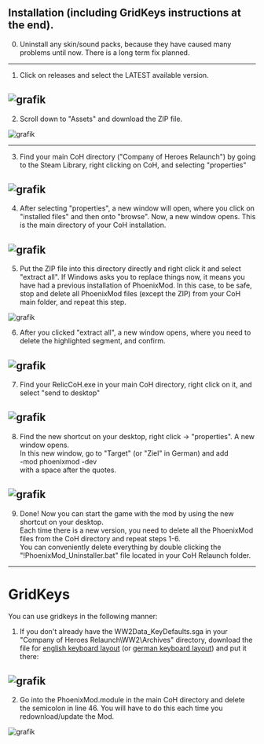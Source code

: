 ## Installation (including GridKeys instructions at the end). 

0. Uninstall any skin/sound packs, because they have caused many problems until now. There is a long term fix planned.
---
1. Click on releases and select the LATEST available version.
   
![grafik](https://github.com/Nubb3r/PhoenixMod/assets/12478713/9ae5df69-ed13-4bb8-9d13-8f8a058fe081)
---
2. Scroll down to "Assets" and download the ZIP file.
   
![grafik](https://github.com/Nubb3r/PhoenixMod/assets/12478713/18778d9b-13d7-4aca-b1ed-37d8ed9a9416)

---
3. Find your main CoH directory ("Company of Heroes Relaunch") by going to the Steam Library, right clicking on CoH, and selecting "properties"

![grafik](https://github.com/Nubb3r/PhoenixMod/assets/12478713/c48f9951-46ba-47a3-bedd-8a1fde19860a)
---
4. After selecting "properties", a new window will open, where you click on "installed files" and then onto "browse". Now, a new window opens. This is the main directory of your CoH installation.
   
![grafik](https://github.com/Nubb3r/PhoenixMod/assets/12478713/9b74b189-2370-4ef6-8466-cc76a4b92b46)
---
5. Put the ZIP file into this directory directly and right click it and select "extract all". If Windows asks you to replace things now, it means you have had a previous installation of PhoenixMod. In this case, to be safe, stop and delete all PhoenixMod files (except the ZIP) from your CoH main folder, and repeat this step.

![grafik](https://github.com/Nubb3r/PhoenixMod/assets/12478713/e7e877e8-4d15-47a9-abb3-e7ea4b52596a)

6. After you clicked "extract all", a new window opens, where you need to delete the highlighted segment, and confirm.

![grafik](https://github.com/Nubb3r/PhoenixMod/assets/12478713/4e525c4e-ae84-40ba-aae1-c19dc85dd5e7)
---
7. Find your RelicCoH.exe in your main CoH directory, right click on it, and select "send to desktop"
   
![grafik](https://user-images.githubusercontent.com/12478713/160441611-e84c3e7d-2100-4a3d-9f23-d4a707afbe14.png)
---
8. Find the new shortcut on your desktop, right click -> "properties". A new window opens.<br>
In this new window, go to "Target" (or "Ziel" in German) and add<br>
-mod phoenixmod -dev<br>
with a space after the quotes.

![grafik](https://user-images.githubusercontent.com/12478713/200003634-db392825-e72f-402d-b698-f9e3541d6952.png)
---
9. Done! Now you can start the game with the mod by using the new shortcut on your desktop. <br>
Each time there is a new version, you need to delete all the PhoenixMod files from the CoH directory and repeat steps 1-6. <br>
You can conveniently delete everything by double clicking the "!PhoenixMod_Uninstaller.bat" file located in your CoH Relaunch folder.
---
# GridKeys
You can use gridkeys in the following manner:

1. If you don't already have the WW2Data_KeyDefaults.sga in your "Company of Heroes Relaunch\WW2\Archives" directory,
download the file for [english keyboard layout](https://github.com/Nubb3r/PhoenixMod/files/8417378/WW2Data_KeyDefaults.zip) (or [german keyboard layout](https://github.com/Nubb3r/PhoenixMod/files/8417617/WW2Data_KeyDefaults_de.zip)) and put it there:
   
![grafik](https://user-images.githubusercontent.com/12478713/161741018-b3a25ffc-bee1-4249-95a4-ffb77d7e0509.png)
---
2. Go into the PhoenixMod.module in the main CoH directory and delete the semicolon in line 46. You will have to do this each time you redownload/update the Mod.

![grafik](https://user-images.githubusercontent.com/12478713/161740515-9f49f85c-1be4-4557-9af0-c0668b81d48c.png)




